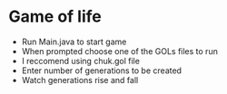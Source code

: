 # Game of life

- Run Main.java to start game
- When prompted choose one of the GOLs files to run
- I reccomend using chuk.gol file
- Enter number of generations to be created
- Watch generations rise and fall
